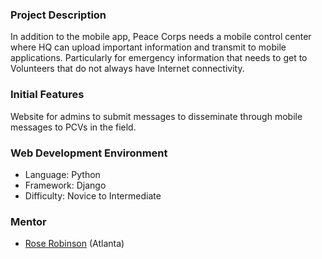 
 
### Project Description
In addition to the mobile app, Peace Corps needs a mobile control center where HQ can upload important information and transmit to mobile applications. Particularly for emergency information that needs to get to Volunteers that do not always have Internet connectivity. 

### Initial Features
Website for admins to submit messages to disseminate through mobile messages to PCVs in the field. 


### Web Development Environment
* Language: Python 
* Framework: Django
* Difficulty: Novice to Intermediate

### Mentor
* [Rose Robinson](http://about.me/rosariorobinson) (Atlanta)
